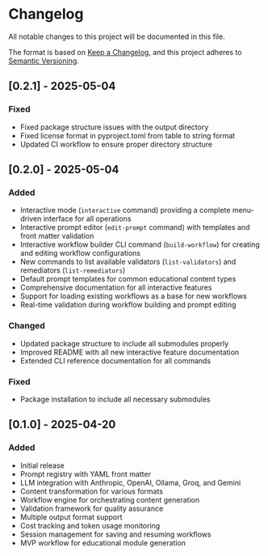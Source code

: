 # Changelog

All notable changes to this project will be documented in this file.

The format is based on [Keep a Changelog](https://keepachangelog.com/en/1.0.0/),
and this project adheres to [Semantic Versioning](https://semver.org/spec/v2.0.0.html).

## [0.2.1] - 2025-05-04

### Fixed
- Fixed package structure issues with the output directory
- Fixed license format in pyproject.toml from table to string format
- Updated CI workflow to ensure proper directory structure

## [0.2.0] - 2025-05-04

### Added
- Interactive mode (`interactive` command) providing a complete menu-driven interface for all operations
- Interactive prompt editor (`edit-prompt` command) with templates and front matter validation
- Interactive workflow builder CLI command (`build-workflow`) for creating and editing workflow configurations
- New commands to list available validators (`list-validators`) and remediators (`list-remediators`)
- Default prompt templates for common educational content types
- Comprehensive documentation for all interactive features
- Support for loading existing workflows as a base for new workflows
- Real-time validation during workflow building and prompt editing

### Changed
- Updated package structure to include all submodules properly
- Improved README with all new interactive feature documentation
- Extended CLI reference documentation for all commands

### Fixed
- Package installation to include all necessary submodules

## [0.1.0] - 2025-04-20

### Added
- Initial release
- Prompt registry with YAML front matter
- LLM integration with Anthropic, OpenAI, Ollama, Groq, and Gemini
- Content transformation for various formats
- Workflow engine for orchestrating content generation
- Validation framework for quality assurance
- Multiple output format support
- Cost tracking and token usage monitoring
- Session management for saving and resuming workflows
- MVP workflow for educational module generation
